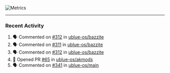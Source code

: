 ![Metrics](https://metrics.lecoq.io/KyleGospo?template=classic&base=header%2C%20activity%2C%20community%2C%20repositories%2C%20metadata&base.indepth=false&base.hireable=false&base.skip=false&config.timezone=America%2FLos_Angeles)

---
### Recent Activity
<!--START_SECTION:activity-->
1. 🗣 Commented on [#312](https://github.com/ublue-os/bazzite/issues/312#issuecomment-1722514412) in [ublue-os/bazzite](https://github.com/ublue-os/bazzite)
2. 🗣 Commented on [#311](https://github.com/ublue-os/bazzite/issues/311#issuecomment-1722505347) in [ublue-os/bazzite](https://github.com/ublue-os/bazzite)
3. 🗣 Commented on [#312](https://github.com/ublue-os/bazzite/issues/312#issuecomment-1722498227) in [ublue-os/bazzite](https://github.com/ublue-os/bazzite)
4. 💪 Opened PR [#65](https://github.com/ublue-os/akmods/pull/65) in [ublue-os/akmods](https://github.com/ublue-os/akmods)
5. 🗣 Commented on [#341](https://github.com/ublue-os/main/issues/341#issuecomment-1722358393) in [ublue-os/main](https://github.com/ublue-os/main)
<!--END_SECTION:activity-->
